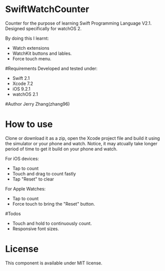 # SwiftWatchCounter
Counter for the purpose of learning Swift Programming Language V2.1.
Designed specifically for watchOS 2.

By doing this I learnt:
- Watch extensions
- WatchKit buttons and lables.
- Force touch menu.


#Requirements
Developed and tested under:
- Swift 2.1 
- Xcode 7.2
- iOS 9.2.1
- watchOS 2.1

#Author 
Jerry Zhang(zhang96)

# How to use

Clone or download it as a zip, open the Xcode project file and build it using the simulator or your phone and watch. Notice, it may atcually take longer period of time to get it build on your phone and watch.

For iOS devices:
- Tap to count
- Touch and drag to count fastly
- Tap "Reset" to clear

For Apple Watches:
- Tap to count
- Force touch to bring the "Reset" button.



#Todos 
- Touch and hold to continuously count.
- Responsive font sizes.

# License
This component is available under MIT license.